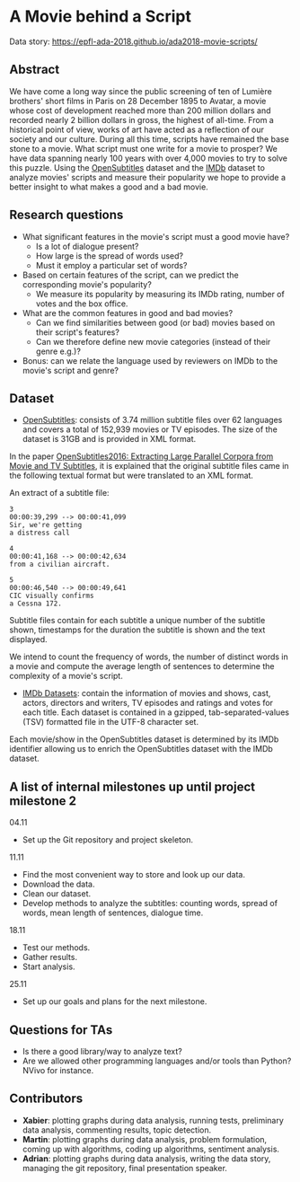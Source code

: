 # A Movie behind a Script

Data story: https://epfl-ada-2018.github.io/ada2018-movie-scripts/

## Abstract

We have come a long way since the public screening of ten of Lumière brothers' short films in Paris on 28 December 1895 to Avatar, a movie whose cost of development reached more than 200 million dollars and recorded nearly 2 billion dollars in gross, the highest of all-time.
From a historical point of view, works of art have acted as a reflection of our society and our culture.  During all this time, scripts have remained the base stone to a movie. What script must one write for a movie to prosper? We have data spanning nearly 100 years with over 4,000 movies to try to solve this puzzle. Using the [OpenSubtitles](https://icitdocs.epfl.ch/display/clusterdocs/OpenSubtitles) dataset and the [IMDb](https://datasets.imdbws.com/) dataset to analyze movies' scripts and measure their popularity we hope to provide a better insight to what makes a good and a bad movie.

[//]: # (A 150 word description of the project idea, goals, dataset used. What story you would like to tell and why? What's the motivation behind your project?)

## Research questions

- What significant features in the movie's script must a good movie have?
  - Is a lot of dialogue present?
  - How large is the spread of words used?
  - Must it employ a particular set of words?
- Based on certain features of the script, can we predict the corresponding movie's popularity?
  - We measure its popularity by measuring its IMDb rating, number of votes and the box office.
- What are the common features in good and bad movies?
  - Can we find similarities between good (or bad) movies based on their script's features?
  - Can we therefore define new movie categories (instead of their genre e.g.)?
- Bonus: can we relate the language used by reviewers on IMDb to the movie's script and genre?

[//]: # (A list of research questions you would like to address during the project.)

## Dataset

- [OpenSubtitles](https://icitdocs.epfl.ch/display/clusterdocs/OpenSubtitles): consists of 3.74 million subtitle files over 62 languages and covers a total of 152,939 movies or TV episodes. The size of the dataset is 31GB and is provided in XML format.

In the paper [OpenSubtitles2016: Extracting Large Parallel Corpora
from Movie and TV Subtitles](http://www.lrec-conf.org/proceedings/lrec2016/pdf/947_Paper.pdf), it is explained that the original subtitle files came in the following textual format but were translated to an XML format.

An extract of a subtitle file:
```
3
00:00:39,299 --> 00:00:41,099
Sir, we're getting
a distress call

4
00:00:41,168 --> 00:00:42,634
from a civilian aircraft.

5
00:00:46,540 --> 00:00:49,641
CIC visually confirms
a Cessna 172.
```
Subtitle files contain for each subtitle a unique number of the subtitle shown, timestamps for the duration the subtitle is shown and the text displayed.

We intend to count the frequency of words, the number of distinct words in a movie and compute the average length of sentences to determine the complexity of a movie's script.

- [IMDb Datasets](https://datasets.imdbws.com/): contain the information of movies and shows, cast, actors, directors and writers, TV episodes and ratings and votes for each title. Each dataset is contained in a gzipped, tab-separated-values (TSV) formatted file in the UTF-8 character set.

Each movie/show in the OpenSubtitles dataset is determined by its IMDb identifier allowing us to enrich the OpenSubtitles dataset with the IMDb dataset.

[//]: # (List the datasets you want to use, and some ideas on how do you expect to get, manage, process and enrich it/them. Show us you've read the docs and some examples, and you've a clear idea on what to expect. Discuss data size and format if relevant.)

## A list of internal milestones up until project milestone 2

04.11

- Set up the Git repository and project skeleton.

11.11
- Find the most convenient way to store and look up our data.
- Download the data.
- Clean our dataset.
- Develop methods to analyze the subtitles: counting words, spread of  words, mean length of sentences, dialogue time.

18.11

- Test our methods.
- Gather results.
- Start analysis.

25.11

- Set up our goals and plans for the next milestone.

[//]: # (Add here a sketch of your planning for the next project milestone.)

## Questions for TAs

- Is there a good library/way to analyze text?
- Are we allowed other programming languages and/or tools than Python? NVivo for instance.

[//]: # (Add here some questions you have for us, in general or project-specific.)

## Contributors

- **Xabier**: plotting graphs during data analysis, running tests, preliminary data analysis, commenting results, topic detection.
- **Martin**: plotting graphs during data analysis, problem formulation, coming up with algorithms, coding up algorithms, sentiment analysis.
- **Adrian**: plotting graphs during data analysis, writing the data story, managing the git repository, final presentation speaker.
